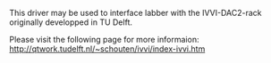 This driver may be used to interface labber with the IVVI-DAC2-rack originally developped in TU Delft.

Please visit the following page for more informaion:
http://qtwork.tudelft.nl/~schouten/ivvi/index-ivvi.htm